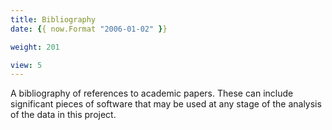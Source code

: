 ```yaml
---
title: Bibliography
date: {{ now.Format "2006-01-02" }}

weight: 201

view: 5
---
```


A bibliography of references to academic papers. These can include significant pieces of software that may be used at any stage of the analysis of the data in this project.
